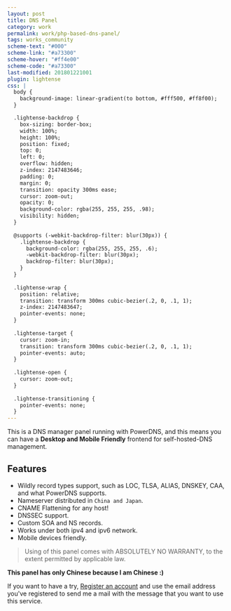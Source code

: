 ```yaml
---
layout: post
title: DNS Panel
category: work
permalink: work/php-based-dns-panel/
tags: works_community 
scheme-text: "#000"
scheme-link: "#a73300"
scheme-hover: "#ff4e00"
scheme-code: "#a73300"
last-modified: 201801221001
plugin: lightense
css: |
  body {
    background-image: linear-gradient(to bottom, #fff500, #ff8f00);
  }

  .lightense-backdrop {
    box-sizing: border-box;
    width: 100%;
    height: 100%;
    position: fixed;
    top: 0;
    left: 0;
    overflow: hidden;
    z-index: 2147483646;
    padding: 0;
    margin: 0;
    transition: opacity 300ms ease;
    cursor: zoom-out;
    opacity: 0;
    background-color: rgba(255, 255, 255, .98);
    visibility: hidden;
  }
  
  @supports (-webkit-backdrop-filter: blur(30px)) {
    .lightense-backdrop {
      background-color: rgba(255, 255, 255, .6);
      -webkit-backdrop-filter: blur(30px);
      backdrop-filter: blur(30px);
    }
  }
  
  .lightense-wrap {
    position: relative;
    transition: transform 300ms cubic-bezier(.2, 0, .1, 1);
    z-index: 2147483647;
    pointer-events: none;
  }
  
  .lightense-target {
    cursor: zoom-in;
    transition: transform 300ms cubic-bezier(.2, 0, .1, 1);
    pointer-events: auto;
  }
  
  .lightense-open {
    cursor: zoom-out;
  }
  
  .lightense-transitioning {
    pointer-events: none;
  }
---
```


This is a DNS manager panel running with PowerDNS, and this means you can have a **Desktop and Mobile Friendly** frontend for self-hosted-DNS management.

## Features
- Wildly record types support, such as LOC, TLSA, ALIAS, DNSKEY, CAA, and what PowerDNS supports.
- Nameserver distributed in ```China and Japan```.
- CNAME Flattening for any host!
- DNSSEC support.
- Custom SOA and NS records.
- Works under both ipv4 and ipv6 network.
- Mobile devices friendly.

> Using of this panel comes with ABSOLUTELY NO WARRANTY, to the extent
permitted by applicable law.

**This panel has only Chinese because I am Chinese :)**

If you want to have a try, [Register an account](https://account.ifengge.cn/register/) and use the email address you've registered to send me a mail with the message that you want to use this service.